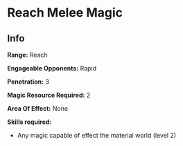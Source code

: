 # Reach Melee Magic

## Info

**Range:** Reach

**Engageable Opponents:** Rapid

**Penetration:** 3

**Magic Resource Required:** 2

**Area Of Effect:** None

**Skills required:**

- Any magic capable of effect the material world (level 2)
